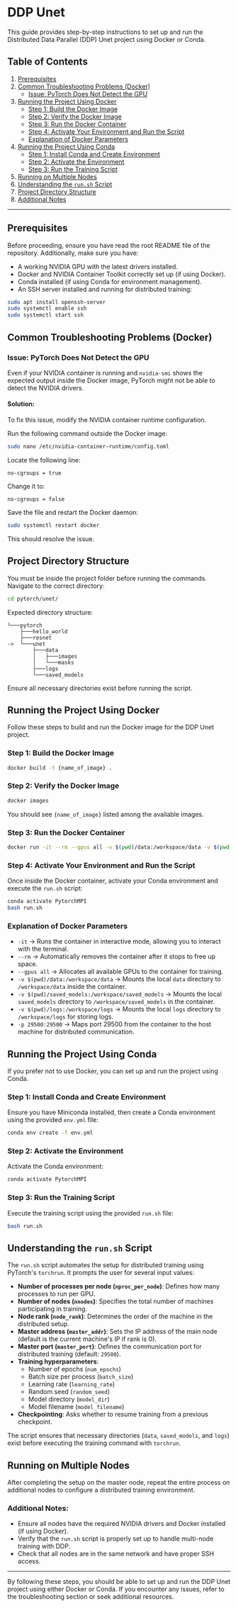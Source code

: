 # DDP Unet

This guide provides step-by-step instructions to set up and run the Distributed Data Parallel (DDP) Unet project using Docker or Conda.

## Table of Contents

1. [Prerequisites](#prerequisites)
2. [Common Troubleshooting Problems (Docker)](#common-troubleshooting-problems-docker)
   - [Issue: PyTorch Does Not Detect the GPU](#issue-pytorch-does-not-detect-the-gpu)
3. [Running the Project Using Docker](#running-the-project-using-docker)
   - [Step 1: Build the Docker Image](#step-1-build-the-docker-image)
   - [Step 2: Verify the Docker Image](#step-2-verify-the-docker-image)
   - [Step 3: Run the Docker Container](#step-3-run-the-docker-container)
   - [Step 4: Activate Your Environment and Run the Script](#step-4-activate-your-environment-and-run-the-script)
   - [Explanation of Docker Parameters](#explanation-of-docker-parameters)
4. [Running the Project Using Conda](#running-the-project-using-conda)
   - [Step 1: Install Conda and Create Environment](#step-1-install-conda-and-create-environment)
   - [Step 2: Activate the Environment](#step-2-activate-the-environment)
   - [Step 3: Run the Training Script](#step-3-run-the-training-script)
5. [Running on Multiple Nodes](#running-on-multiple-nodes)
6. [Understanding the `run.sh` Script](#understanding-the-runsh-script)
7. [Project Directory Structure](#project-directory-structure)
8. [Additional Notes](#additional-notes)

---

## Prerequisites

Before proceeding, ensure you have read the root README file of the repository. Additionally, make sure you have:

- A working NVIDIA GPU with the latest drivers installed.
- Docker and NVIDIA Container Toolkit correctly set up (if using Docker).
- Conda installed (if using Conda for environment management).
- An SSH server installed and running for distributed training:

```bash
sudo apt install openssh-server
sudo systemctl enable ssh
sudo systemctl start ssh
```

## Common Troubleshooting Problems (Docker)

### Issue: PyTorch Does Not Detect the GPU

Even if your NVIDIA container is running and `nvidia-smi` shows the expected output inside the Docker image, PyTorch might not be able to detect the NVIDIA drivers.

#### Solution:

To fix this issue, modify the NVIDIA container runtime configuration.

Run the following command outside the Docker image:

```bash
sudo nano /etc/nvidia-container-runtime/config.toml
```

Locate the following line:

```
no-cgroups = true
```

Change it to:

```
no-cgroups = false
```

Save the file and restart the Docker daemon:

```bash
sudo systemctl restart docker
```

This should resolve the issue.

## Project Directory Structure

You must be inside the project folder before running the commands. Navigate to the correct directory:

```bash
cd pytorch/unet/
```

Expected directory structure:

```
└───pytorch
    ├───hello_world
    ├───resnet
->  └───unet
        ├───data
        │   ├───images
        │   └───masks
        ├───logs
        └───saved_models
```

Ensure all necessary directories exist before running the script.

## Running the Project Using Docker

Follow these steps to build and run the Docker image for the DDP Unet project.

### Step 1: Build the Docker Image

```bash
docker build -t {name_of_image} .
```

### Step 2: Verify the Docker Image

```bash
docker images
```

You should see `{name_of_image}` listed among the available images.

### Step 3: Run the Docker Container

```bash
docker run -it --rm --gpus all -v $(pwd)/data:/workspace/data -v $(pwd)/saved_models:/workspace/saved_models -v $(pwd)/logs:/workspace/logs -p 29500:29500 {name_of_image}
```

### Step 4: Activate Your Environment and Run the Script

Once inside the Docker container, activate your Conda environment and execute the `run.sh` script:

```bash
conda activate PytorchMPI
bash run.sh
```

### Explanation of Docker Parameters

- `-it` → Runs the container in interactive mode, allowing you to interact with the terminal.
- `--rm` → Automatically removes the container after it stops to free up space.
- `--gpus all` → Allocates all available GPUs to the container for training.
- `-v $(pwd)/data:/workspace/data` → Mounts the local `data` directory to `/workspace/data` inside the container.
- `-v $(pwd)/saved_models:/workspace/saved_models` → Mounts the local `saved_models` directory to `/workspace/saved_models` in the container.
- `-v $(pwd)/logs:/workspace/logs` → Mounts the local `logs` directory to `/workspace/logs` for storing logs.
- `-p 29500:29500` → Maps port 29500 from the container to the host machine for distributed communication.

## Running the Project Using Conda

If you prefer not to use Docker, you can set up and run the project using Conda.

### Step 1: Install Conda and Create Environment

Ensure you have Miniconda installed, then create a Conda environment using the provided `env.yml` file:

```bash
conda env create -f env.yml
```

### Step 2: Activate the Environment

Activate the Conda environment:

```bash
conda activate PytorchMPI
```

### Step 3: Run the Training Script

Execute the training script using the provided `run.sh` file:

```bash
bash run.sh
```

## Understanding the `run.sh` Script

The `run.sh` script automates the setup for distributed training using PyTorch's `torchrun`. It prompts the user for several input values:

- **Number of processes per node (`nproc_per_node`)**: Defines how many processes to run per GPU.
- **Number of nodes (`nnodes`)**: Specifies the total number of machines participating in training.
- **Node rank (`node_rank`)**: Determines the order of the machine in the distributed setup.
- **Master address (`master_addr`)**: Sets the IP address of the main node (default is the current machine's IP if rank is 0).
- **Master port (`master_port`)**: Defines the communication port for distributed training (default: `29500`).
- **Training hyperparameters**:
  - Number of epochs (`num_epochs`)
  - Batch size per process (`batch_size`)
  - Learning rate (`learning_rate`)
  - Random seed (`random_seed`)
  - Model directory (`model_dir`)
  - Model filename (`model_filename`)
- **Checkpointing**: Asks whether to resume training from a previous checkpoint.

The script ensures that necessary directories (`data`, `saved_models`, and `logs`) exist before executing the training command with `torchrun`.

## Running on Multiple Nodes

After completing the setup on the master node, repeat the entire process on additional nodes to configure a distributed training environment.

### Additional Notes:

- Ensure all nodes have the required NVIDIA drivers and Docker installed (if using Docker).
- Verify that the `run.sh` script is properly set up to handle multi-node training with DDP.
- Check that all nodes are in the same network and have proper SSH access.

---

By following these steps, you should be able to set up and run the DDP Unet project using either Docker or Conda. If you encounter any issues, refer to the troubleshooting section or seek additional resources.

